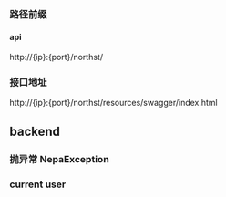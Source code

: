 ### 路径前缀

#### api

http://{ip}:{port}/northst/

### 接口地址

http://{ip}:{port}/northst/resources/swagger/index.html

## backend

### 抛异常 NepaException

### current user



